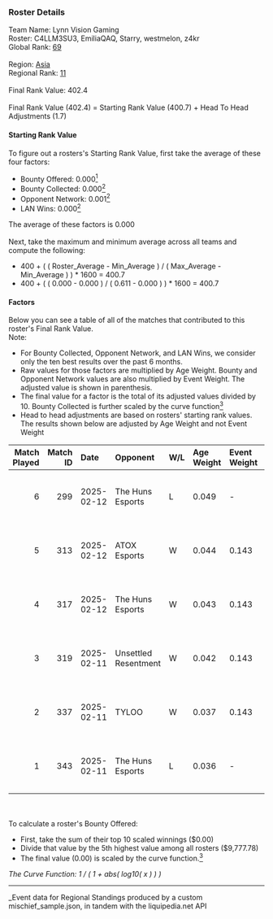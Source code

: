 ### Roster Details<br />
Team Name: Lynn Vision Gaming<br />
Roster: C4LLM3SU3, EmiliaQAQ, Starry, westmelon, z4kr<br />
Global Rank: [69](../../standings_global_2025_08_04.md)<br />
<br />
Region: [Asia]( ../../standings_asia_2025_08_04.md)<br />
Regional Rank: [11]( ../../standings_asia_2025_08_04.md)<br />
<br />
Final Rank Value:  402.4<br />
<br />
Final Rank Value (402.4) = Starting Rank Value (400.7) + Head To Head Adjustments (1.7)<br />

#### Starting Rank Value<br />
To figure out a rosters's Starting Rank Value, first take the average of these four factors:<br />
- Bounty Offered: 0.000[<sup>1</sup>](#table2)
- Bounty Collected: 0.000[<sup>2</sup>](#table1)
- Opponent Network: 0.001[<sup>2</sup>](#table1)
- LAN Wins: 0.000[<sup>2</sup>](#table1)

The average of these factors is 0.000<br />
<br />
Next, take the maximum and minimum average across all teams and compute the following:<br />
- 400 + ( ( Roster_Average - Min_Average ) / ( Max_Average - Min_Average ) ) * 1600 = 400.7
- 400 + ( ( 0.000 - 0.000 ) / ( 0.611 - 0.000 ) ) * 1600 = 400.7


#### Factors<br />
Below you can see a table of all of the matches that contributed to this roster's Final Rank Value.<br />
Note:<br />

- For Bounty Collected, Opponent Network, and LAN Wins, we consider only the ten best results over the past 6 months.
- Raw values for those factors are multiplied by Age Weight. Bounty and Opponent Network values are also multiplied by Event Weight. The adjusted value is shown in parenthesis.
- The final value for a factor is the total of its adjusted values divided by 10. Bounty Collected is further scaled by the curve function[<sup>3</sup>](#curveFunction)
- Head to head adjustments are based on rosters' starting rank values. The results shown below are adjusted by Age Weight and not Event Weight
<span id="table1"></span><br />


| Match Played | Match ID | Date       | Opponent             | W/L | Age Weight | Event Weight | Bounty Collected | Opponent Network | LAN Wins  | H2H Adj. | Roster                                        |
| -: | -: | :- | :- | :- | :- | :- | :- | :- | :- | -: | :- |
|            6 |      299 | 2025-02-12 | The Huns Esports     | L   | 0.049      | -            | -                | -                | -         |    -0.77 | C4LLM3SU3, EmiliaQAQ, Starry, westmelon, z4kr |
|            5 |      313 | 2025-02-12 | ATOX Esports         | W   | 0.044      | 0.143        | 0.000 (0.000)    | 1.000 (0.006)    | 0 (0.000) |     0.93 | C4LLM3SU3, EmiliaQAQ, Starry, westmelon, z4kr |
|            4 |      317 | 2025-02-12 | The Huns Esports     | W   | 0.043      | 0.143        | 0.000 (0.000)    | 0.368 (0.002)    | 0 (0.000) |     0.67 | C4LLM3SU3, EmiliaQAQ, Starry, westmelon, z4kr |
|            3 |      319 | 2025-02-11 | Unsettled Resentment | W   | 0.042      | 0.143        | 0.000 (0.000)    | 0.279 (0.002)    | 0 (0.000) |     0.86 | C4LLM3SU3, EmiliaQAQ, Starry, westmelon, z4kr |
|            2 |      337 | 2025-02-11 | TYLOO                | W   | 0.037      | 0.143        | 0.000 (0.000)    | 0.049 (0.000)    | 0 (0.000) |     0.59 | C4LLM3SU3, EmiliaQAQ, Starry, westmelon, z4kr |
|            1 |      343 | 2025-02-11 | The Huns Esports     | L   | 0.036      | -            | -                | -                | -         |    -0.56 | C4LLM3SU3, EmiliaQAQ, Starry, westmelon, z4kr |

<br />
<span id="table2"></span><br />
To calculate a roster's Bounty Offered:<br />

- First, take the sum of their top 10 scaled winnings ($0.00)
- Divide that value by the 5th highest value among all rosters ($9,777.78)
- The final value (0.00) is scaled by the curve function.[<sup>3</sup>](#curveFunction)

<span id="curveFunction"></span>_The Curve Function: 1 / ( 1 + abs( log10( x ) ) )_<br />

---
_Event data for Regional Standings produced by a custom mischief_sample.json, in tandem with the liquipedia.net API<br />
